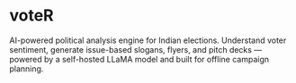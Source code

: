 # voteR
AI-powered political analysis engine for Indian elections. Understand voter sentiment, generate issue-based slogans, flyers, and pitch decks — powered by a self-hosted LLaMA model and built for offline campaign planning.
